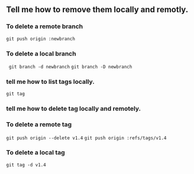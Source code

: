 ## Tell me how to remove them locally and remotly.
### To delete a remote branch
```git push origin :newbranch```
###  To delete a local branch
``` git branch -d newbranch```
```git branch -D newbranch```
### tell me how to list tags locally.
```git tag```
### tell me how to delete tag locally and remotely.

### To delete a remote tag 
```git push origin --delete v1.4```
```git push origin :refs/tags/v1.4```
### To delete a local tag
```git tag -d v1.4```
